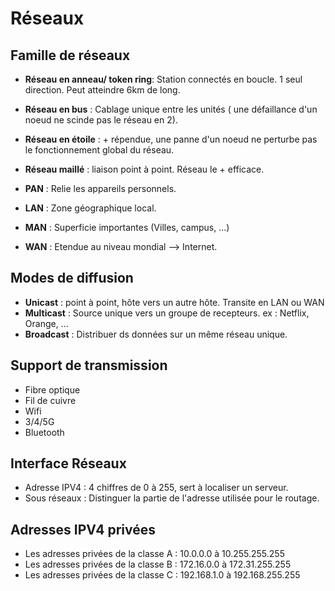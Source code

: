 # Réseaux 

## Famille de réseaux 

- **Réseau en anneau/ token ring**: Station connectés en boucle. 1 seul direction. Peut atteindre 6km de long.
- **Réseau en bus** : Cablage unique entre les unités ( une défaillance d'un noeud ne scinde pas le réseau en 2).
- **Réseau en étoile** : + répendue, une panne d'un noeud ne perturbe pas le fonctionnement global du réseau.
- **Réseau maillé** : liaison point à point. Réseau le + efficace.

- **PAN** : Relie les appareils personnels.
- **LAN** : Zone géographique local.
- **MAN** : Superficie importantes (Villes, campus, ...)
- **WAN** : Etendue au niveau mondial --> Internet.  
  
## Modes de diffusion 

- **Unicast** : point à point, hôte vers un autre hôte. Transite en LAN ou WAN
- **Multicast** : Source unique vers un groupe de recepteurs. ex : Netflix, Orange, ... 
- **Broadcast** : Distribuer ds données sur un même réseau unique. 
  
## Support de transmission

- Fibre optique 
- Fil de cuivre
- Wifi
- 3/4/5G
- Bluetooth

## Interface Réseaux 

- Adresse IPV4 : 4 chiffres de 0 à 255, sert à localiser un serveur.
- Sous réseaux : Distinguer la partie de l'adresse utilisée pour le routage. 

## Adresses IPV4 privées 

-    Les adresses privées de la classe A : 10.0.0.0 à 10.255.255.255
-    Les adresses privées de la classe B : 172.16.0.0 à 172.31.255.255
-    Les adresses privées de la classe C : 192.168.1.0 à 192.168.255.255